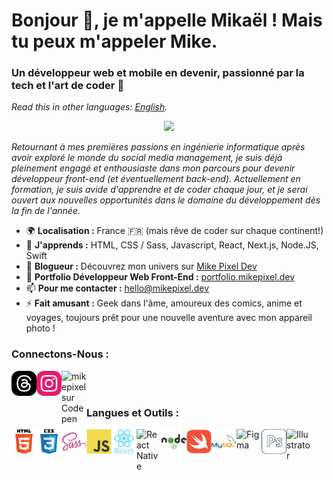 # Bonjour 👋, je m'appelle Mikaël ! Mais tu peux m'appeler Mike.

### Un développeur web et mobile en devenir, passionné par la tech et l'art de coder 🚀

_Read this in other languages: [English](README.en.md)._

<div align="center">
  <img src="https://media.giphy.com/media/2IudUHdI075HL02Pkk/giphy.gif" width="300"/>
</div>

_Retournant à mes premières passions en ingénierie informatique après avoir exploré le monde du social media management, je suis déjà pleinement engagé et enthousiaste dans mon parcours pour devenir développeur front-end (et éventuellement back-end). Actuellement en formation, je suis avide d'apprendre et de coder chaque jour, et je serai ouvert aux nouvelles opportunités dans le domaine du développement dès la fin de l'année._

- 🌍 **Localisation :** France 🇫🇷 (mais rêve de coder sur chaque continent!)
- 🌱 **J'apprends :** HTML, CSS / Sass, Javascript, React, Next.js, Node.JS, Swift
- 📝 **Blogueur :** Découvrez mon univers sur [Mike Pixel Dev](https://mikepixel.dev)
- 💼 **Portfolio Développeur Web Front-End :** [portfolio.mikepixel.dev](https://portfolio.mikepixel.dev)
- 📫 **Pour me contacter :** [hello@mikepixel.dev](mailto:hello@mikepixel.dev)
- ⚡ **Fait amusant :** Geek dans l'âme, amoureux des comics, anime et voyages, toujours prêt pour une nouvelle aventure avec mon appareil photo !

### Connectons-Nous :

[<img align="left" alt="mikepixel.dev sur Threads" width="40px" src="https://github.com/mikepixeldev/mikepixeldev/blob/main/img/threads-logo-black-01.png" />](https://www.threads.net/@mikepixel.dev)
[<img align="left" alt="mikepixel.dev sur Instagram" width="40px" src="https://github.com/mikepixeldev/mikepixeldev/blob/main/img/Instagram_Glyph_Gradient.png" />](https://instagram.com/mikepixel.dev)
[<img align="left" alt="mikepixel sur Codepen" width="40px" src="https://raw.githubusercontent.com/rahuldkjain/github-profile-readme-generator/master/src/images/icons/Social/codepen.svg" />](https://codepen.io/mikepixel)

<br /><br />

### Langues et Outils :

[<img align="left" alt="HTML5" width="40px" src="https://raw.githubusercontent.com/devicons/devicon/master/icons/html5/html5-original-wordmark.svg" />](https://www.w3.org/html/)
[<img align="left" alt="CSS3" width="40px" src="https://raw.githubusercontent.com/devicons/devicon/master/icons/css3/css3-original-wordmark.svg" />](https://www.w3schools.com/css/)
[<img align="left" alt="Sass" width="40px" src="https://raw.githubusercontent.com/devicons/devicon/master/icons/sass/sass-original.svg" />](https://sass-lang.com)
[<img align="left" alt="JavaScript" width="40px" src="https://raw.githubusercontent.com/devicons/devicon/master/icons/javascript/javascript-original.svg" />](https://developer.mozilla.org/en-US/docs/Web/JavaScript)
[<img align="left" alt="React" width="40px" src="https://raw.githubusercontent.com/devicons/devicon/master/icons/react/react-original-wordmark.svg" />](https://reactjs.org/)
[<img align="left" alt="React Native" width="40px" src="https://reactnative.dev/img/header_logo.svg" />](https://reactnative.dev/)
[<img align="left" alt="Node.js" width="40px" src="https://raw.githubusercontent.com/devicons/devicon/master/icons/nodejs/nodejs-original-wordmark.svg" />](https://nodejs.org)
[<img align="left" alt="Swift" width="40px" src="https://raw.githubusercontent.com/devicons/devicon/master/icons/swift/swift-original.svg" />](https://developer.apple.com/swift/)
[<img align="left" alt="MySQL" width="40px" src="https://raw.githubusercontent.com/devicons/devicon/master/icons/mysql/mysql-original-wordmark.svg" />](https://www.mysql.com/)
[<img align="left" alt="Figma" width="40px" src="https://www.vectorlogo.zone/logos/figma/figma-icon.svg" />](https://www.figma.com/)
[<img align="left" alt="Photoshop" width="40px" src="https://raw.githubusercontent.com/devicons/devicon/master/icons/photoshop/photoshop-line.svg" />](https://www.photoshop.com/en)
[<img align="left" alt="Illustrator" width="40px" src="https://www.vectorlogo.zone/logos/adobe_illustrator/adobe_illustrator-icon.svg" />](https://www.adobe.com/in/products/illustrator.html)

<br /><br />

